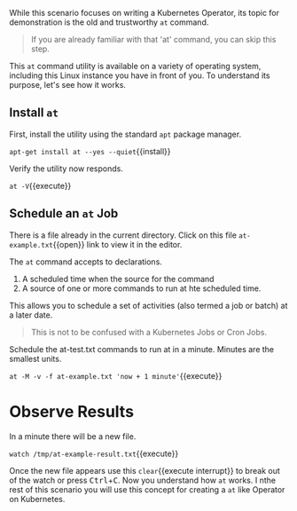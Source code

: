 While this scenario focuses on writing a Kubernetes Operator, its topic for demonstration is the old and trustworthy `at` command.

> If you are already familiar with that 'at' command, you can skip this step.

This `at` command utility is available on a variety of operating system, including this Linux instance you have in front of you. To understand its purpose, let's see how it works.

## Install `at`

First, install the utility using the standard `apt` package manager.

`apt-get install at --yes --quiet`{{install}}

Verify the utility now responds.

`at -V`{{execute}}

## Schedule an `at` Job

There is a file already in the current directory. Click on this file `at-example.txt`{{open}} link to view it in the editor.

The `at` command accepts to declarations.

1. A scheduled time when the source for the command
2. A source of one or more commands to run at hte scheduled time.

This allows you to schedule a set of activities (also termed a job or batch) at a later date.

> This is not to be confused with a Kubernetes Jobs or Cron Jobs.

Schedule the at-test.txt commands to run at in a minute. Minutes are the smallest units.

`at -M -v -f at-example.txt 'now + 1 minute'`{{execute}}

# Observe Results

In a minute there will be a new file.

`watch /tmp/at-example-result.txt`{{execute}}

Once the new file appears use this ```clear```{{execute interrupt}} to break out of the watch or press <kbd>Ctrl</kbd>+<kbd>C</kbd>. Now you understand how `at` works. I nthe rest of this scenario you will use this concept for creating a `at` like Operator on Kubernetes.
